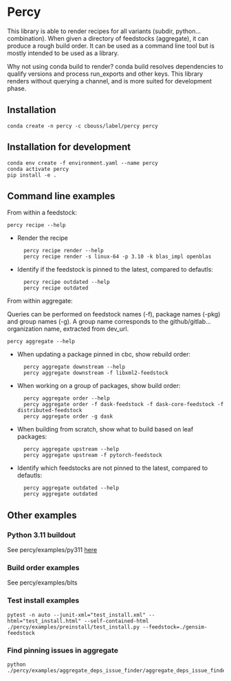 # Percy

  This library is able to render recipes for all variants (subdir, python... combination). 
  When given a directory of feedstocks (aggregate), it can produce a rough build order.
  It can be used as a command line tool but is mostly intended to be used as a library.
  
  Why not using conda build to render? 
  conda build resolves dependencies to qualify versions and process run_exports and other keys.
  This library renders without querying a channel, and is more suited for development phase.


  ## Installation

    conda create -n percy -c cbouss/label/percy percy
  
  ## Installation for development
  
    conda env create -f environment.yaml --name percy
    conda activate percy
    pip install -e .   

  ## Command line examples

  From within a feedstock:

    percy recipe --help

  - Render the recipe
  
          percy recipe render --help
          percy recipe render -s linux-64 -p 3.10 -k blas_impl openblas

  - Identify if the feedstock is pinned to the latest, compared to defautls:
  
          percy recipe outdated --help
          percy recipe outdated

  From within aggregate:

  Queries can be performed on feedstock names (-f), package names (-pkg) and group names (-g).
  A group name corresponds to the github/gitlab... organization name, extracted from dev_url.

    percy aggregate --help

  - When updating a package pinned in cbc, show rebuild order:
  
          percy aggregate downstream --help
          percy aggregate downstream -f libxml2-feedstock

  - When working on a group of packages, show build order:
  
          percy aggregate order --help
          percy aggregate order -f dask-feedstock -f dask-core-feedstock -f distributed-feedstock
          percy aggregate order -g dask

  - When building from scratch, show what to build based on leaf packages:
  
          percy aggregate upstream --help
          percy aggregate upstream -f pytorch-feedstock

  - Identify which feedstocks are not pinned to the latest, compared to defautls:
  
          percy aggregate outdated --help
          percy aggregate outdated

  ## Other examples
  
  ### Python 3.11 buildout

  See percy/examples/py311 [here](percy/examples/py311/README.md)

  ### Build order examples

  See percy/examples/blts

  ### Test install examples

    pytest -n auto --junit-xml="test_install.xml" --html="test_install.html" --self-contained-html ./percy/examples/preinstall/test_install.py --feedstock=./gensim-feedstock


  ### Find pinning issues in aggregate

    python ./percy/examples/aggregate_deps_issue_finder/aggregate_deps_issue_finder.py
